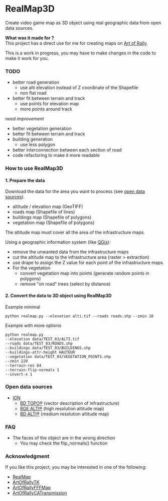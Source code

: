# RealMap3D

Create video game map as 3D object using real geographic data from open data sources.

**What was it made for ?**  
This project has a direct use for me for creating maps on
[Art of Rally](https://artofrally.com/).

This is a work in progress, you may have to make changes in the code to make it
work for you.

### TODO
* better road generation
  * use alti elevation instead of Z coordinate of the Shapefile
  * non flat road
* better fit between terrain and track
  * use points for elevation map
  * more points around track

*need improvement*
* better vegetation generation
* better fit between terrain and track
* building generation
  * use less polygon
* better interconnection between each section of road
* code refactoring to make it more readable
  
### How to use RealMap3D

#### 1. Prepare the data

Download the data for the area you want to process
(see [open data sources](#open-data-sources)).
* altitude / elevation map (GeoTIFF)
* roads map (Shapefile of lines)
* buildings map (Shapefile of polygons)
* vegetation map (Shapefile of polygons)

The altitude map must cover all the area of the infrastructure maps.

Using a geographic information system (like [QGis](https://www.qgis.org/)):
* remove the unwanted data from the infrastructure maps
* cut the altitude map to the infrastructure area (raster > extraction)
* use drape to assign the Z value for each point of the infrastructure maps
* For the vegetation
  * convert vegetation map into points (generate random points in polygons)
  * remove "on road" trees (select by distance)

#### 2. Convert the data to 3D object using RealMap3D

Example minimal
```
python realmap.py --elevation alti.tif --roads roads.shp --zmin 10
```
Example with more options
```
python realmap.py
--elevation data/TEST_03/ALTI.tif
--roads data/TEST_03/ROADS.shp
--buildings data/TEST_03/BUILDINGS.shp
--buildings-attr-height HAUTEUR
--vegetation data/TEST_03/VEGETATION_POINTS.shp
--zmin 220
--terrain-res 64
--terrain-flip-normals 1
--invert-x 1
```

### Open data sources

* [IGN](https://geoservices.ign.fr/)
  * [BD TOPO®](https://geoservices.ign.fr/bdtopo) (vector description of infrastructure)
  * [RGE ALTI®](https://geoservices.ign.fr/rgealti) (high resolution altitude map)  
  * [BD ALTI®](https://geoservices.ign.fr/bdalti) (medium resolution altitude map)

### FAQ

* The faces of the object are in the wrong direction
  * You may check the flip_normals() function

### Acknowledgment

If you like this project, you may be interested in one of the following:
* [RealMap](https://github.com/Yt-trium/RealMap)
* [ArtOfRallyTK](https://github.com/Cyril-Meyer/ArtOfRallyTK)
* [ArtOfRallyFFFMap](https://github.com/Cyril-Meyer/ArtOfRallyFFFMap)
* [ArtOfRallyCATransmission](https://github.com/Cyril-Meyer/ArtOfRallyCATransmission)
